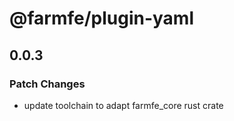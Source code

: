 # @farmfe/plugin-yaml

## 0.0.3

### Patch Changes

- update toolchain to adapt farmfe_core rust crate
